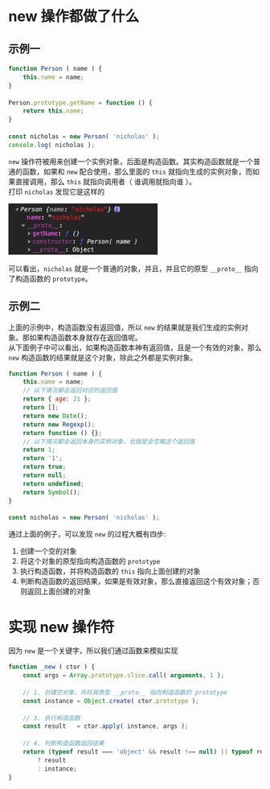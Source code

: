 # new 操作都做了什么  

## 示例一
```javascript
function Person ( name ) {
    this.name = name;
}

Person.prototype.getName = function () {
    return this.name;
}

const nicholas = new Person( 'nicholas' );
console.log( nicholas );
```  

`new` 操作符被用来创建一个实例对象，后面是构造函数。其实构造函数就是一个普通的函数，如果和 `new` 配合使用，那么里面的 `this` 就指向生成的实例对象，而如果直接调用，那么 `this` 就指向调用者（ 谁调用就指向谁 ）。  
打印 `nicholas` 发现它是这样的    

![nicholas打印结果]( https://github.com/linhaotxl/frontend/raw/master/packages/notes/src/NativeMethod/New/example_01.jpg?raw=true )  

可以看出，`nicholas` 就是一个普通的对象，并且，并且它的原型 `__proto__` 指向了构造函数的 `prototype`。  

## 示例二  
上面的示例中，构造函数没有返回值，所以 `new` 的结果就是我们生成的实例对象。那如果构造函数本身就存在返回值呢。  
从下面例子中可以看出，如果构造函数本神有返回值，且是一个有效的对象，那么 `new` 构造函数的结果就是这个对象，除此之外都是实例对象。  

```javascript
function Person ( name ) {
    this.name = name;
    // 以下情况都会返回对应的返回值
    return { age: 21 };
    return [];
    return new Date();
    return new Regexp();
    return function () {};
    // 以下情况都会返回本身的实例对象，也就是会忽略这个返回值
    return 1;
    return '1';
    return true;
    return null;
    return undefined;
    return Symbol();
}

const nicholas = new Person( 'nicholas' );
```

通过上面的例子，可以发现 `new` 的过程大概有四步:  
1. 创建一个空的对象  
2. 将这个对象的原型指向构造函数的 `prototype`  
3. 执行构造函数，并将构造函数的 `this` 指向上面创建的对象  
4. 判断构造函数的返回结果，如果是有效对象，那么直接返回这个有效对象；否则返回上面创建的对象  

# 实现 new 操作符  
因为 `new` 是一个关键字，所以我们通过函数来模拟实现  

```javascript
function _new ( ctor ) {
    const args = Array.prototype.slice.call( arguments, 1 );

    // 1. 创建空对象，并将其原型 __proto__ 指向构造函数的 prototype
    const instance = Object.create( ctor.prototype );

    // 3. 执行构造函数
    const result   = ctor.apply( instance, args );

    // 4. 判断构造函数返回结果
    return (typeof result === 'object' && result !== null) || typeof result === 'function'
        ? result
        : instance;
}
```
